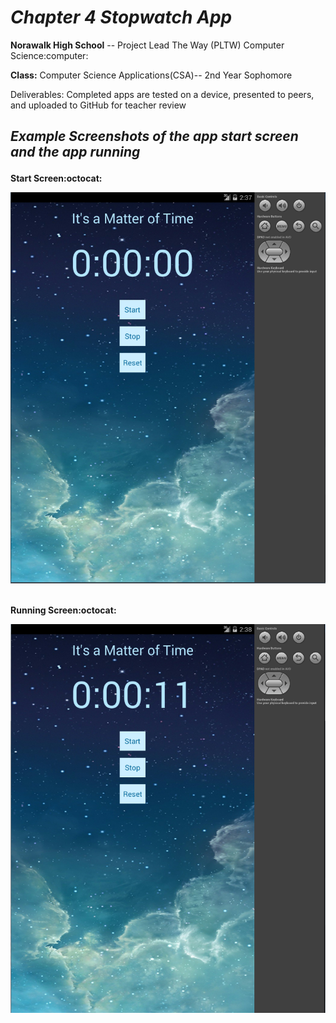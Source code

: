 <h1><b><i>Chapter 4 Stopwatch App</i></b></h1>
<p><b>Norawalk High School</b> -- Project Lead The Way (PLTW) Computer Science:computer:</p>
<p><b>Class:</b> Computer Science Applications(CSA)-- 2nd Year Sophomore</p>
<p>Deliverables: Completed apps are tested on a device, presented to peers, and uploaded to GitHub for teacher review</p>
<h2><p><i>Example Screenshots of the app start screen and the app running</i></p></h2>

<b>Start Screen:octocat:</b>

![Alt text](https://github.com/TRO-draws/Stopwatch/blob/master/screenshot/static.PNG )
<br></br>

<b>Running Screen:octocat:</b>

![Alt text](https://github.com/TRO-draws/Stopwatch/blob/master/screenshot/running.PNG)

<br></br>

